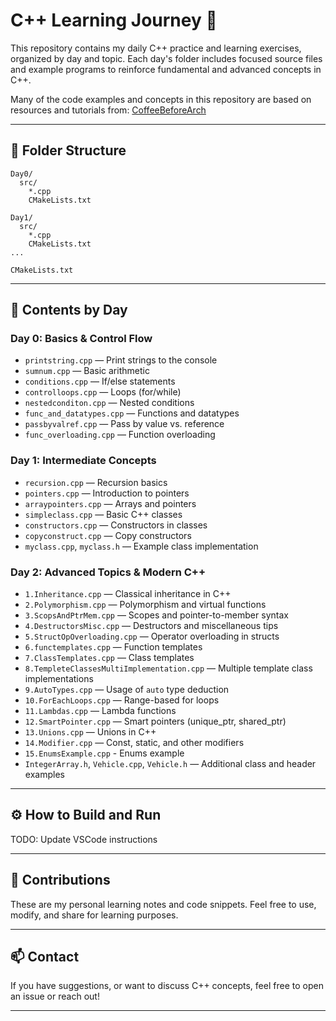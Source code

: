 # C++ Learning Journey 🚀

This repository contains my daily C++ practice and learning exercises, organized by day and topic. Each day's folder includes focused source files and example programs to reinforce fundamental and advanced concepts in C++.

Many of the code examples and concepts in this repository are based on resources and tutorials from: [CoffeeBeforeArch](https://github.com/CoffeeBeforeArch)

---



## 📂 Folder Structure

```
Day0/
  src/
    *.cpp
    CMakeLists.txt

Day1/
  src/
    *.cpp
    CMakeLists.txt
...

CMakeLists.txt
```

---

## 📖 Contents by Day

### **Day 0: Basics & Control Flow**

* `printstring.cpp` — Print strings to the console
* `sumnum.cpp` — Basic arithmetic
* `conditions.cpp` — If/else statements
* `controlloops.cpp` — Loops (for/while)
* `nestedconditon.cpp` — Nested conditions
* `func_and_datatypes.cpp` — Functions and datatypes
* `passbyvalref.cpp` — Pass by value vs. reference
* `func_overloading.cpp` — Function overloading

### **Day 1: Intermediate Concepts**

* `recursion.cpp` — Recursion basics
* `pointers.cpp` — Introduction to pointers
* `arraypointers.cpp` — Arrays and pointers
* `simpleclass.cpp` — Basic C++ classes
* `constructors.cpp` — Constructors in classes
* `copyconstruct.cpp` — Copy constructors
* `myclass.cpp`, `myclass.h` — Example class implementation

### **Day 2: Advanced Topics & Modern C++**

* `1.Inheritance.cpp` — Classical inheritance in C++
* `2.Polymorphism.cpp` — Polymorphism and virtual functions
* `3.ScopsAndPtrMem.cpp` — Scopes and pointer-to-member syntax
* `4.DestructorsMisc.cpp` — Destructors and miscellaneous tips
* `5.StructOpOverloading.cpp` — Operator overloading in structs
* `6.functemplates.cpp` — Function templates
* `7.ClassTemplates.cpp` — Class templates
* `8.TempleteClassesMultiImplementation.cpp` — Multiple template class implementations
* `9.AutoTypes.cpp` — Usage of `auto` type deduction
* `10.ForEachLoops.cpp` — Range-based for loops
* `11.Lambdas.cpp` — Lambda functions
* `12.SmartPointer.cpp` — Smart pointers (unique\_ptr, shared\_ptr)
* `13.Unions.cpp` — Unions in C++
* `14.Modifier.cpp` — Const, static, and other modifiers
* `15.EnumsExample.cpp` - Enums example
* `IntegerArray.h`, `Vehicle.cpp`, `Vehicle.h` — Additional class and header examples

---

## ⚙️ How to Build and Run

TODO: Update VSCode instructions

---

## 🙏 Contributions

These are my personal learning notes and code snippets.
Feel free to use, modify, and share for learning purposes.

---

## 📫 Contact

If you have suggestions, or want to discuss C++ concepts, feel free to open an issue or reach out!

---
